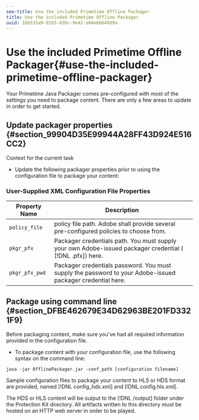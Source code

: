 ```yaml
---
seo-title: Use the included Primetime Offline Packager
title: Use the included Primetime Offline Packager
uuid: 16b535a9-81b5-43bc-9e42-a64eb6649d9a
---
```


# Use the included Primetime Offline Packager{#use-the-included-primetime-offline-packager}

Your Primetime Java Packager comes pre-configured with most of the settings you need to package content. There are only a few areas to update in order to get started.

## Update packager properties {#section_99904D35E99944A28FF43D924E516CC2}

Context for the current task

* Update the following packager properties prior to using the configuration file to package your content:

### User-Supplied XML Configuration File Properties

|  Property Name  | Description  |
|---|---|
|  `policy_file`  |  policy file path. Adobe shall provide several pre-configured policies to choose from.  |
|  `pkgr_pfx`  | Packager credentials path. You must supply your own Adobe-issued packager credential ( [!DNL .pfx]) here.  |
|  `pkgr_pfx_pwd`  | Packager credentials password. You must supply the password to your Adobe-issued packager credential here.  |

## Package using command line {#section_DFBE462679E34D62963BE201FD3321F9}

Before packaging content, make sure you've had all required information provided in the configuration file.

* To package content with your configuration file, use the following syntax on the command line:

```
java -jar OfflinePackager.jar -conf_path [configuration filename]
```

Sample configuration files to package your content to HLS or HDS format are provided, named [!DNL config_hds.xml] and [!DNL config.hls.xml].

The HDS or HLS content will be output to the [!DNL /output] folder under the Protection Kit directory. All artifacts written to this directory must be hosted on an HTTP web server in order to be played. 
